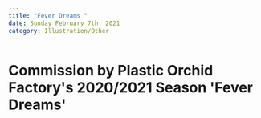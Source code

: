 ```yaml
---
title: "Fever Dreams "
date: Sunday February 7th, 2021
category: Illustration/Other
---
```

# Commission by Plastic Orchid Factory's 2020/2021 Season 'Fever Dreams'